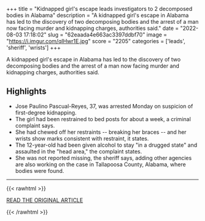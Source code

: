 +++
title = "Kidnapped girl's escape leads investigators to 2 decomposed bodies in Alabama"
description = "A kidnapped girl's escape in Alabama has led to the discovery of two decomposing bodies and the arrest of a man now facing murder and kidnapping charges, authorities said."
date = "2022-08-03 17:18:02"
slug = "62eaada4e663ac3397ddbf70"
image = "https://i.imgur.com/qIHwr1E.jpg"
score = "2205"
categories = ['leads', 'sheriff', 'wrists']
+++

A kidnapped girl's escape in Alabama has led to the discovery of two decomposing bodies and the arrest of a man now facing murder and kidnapping charges, authorities said.

## Highlights

- Jose Paulino Pascual-Reyes, 37, was arrested Monday on suspicion of first-degree kidnapping.
- The girl had been restrained to bed posts for about a week, a criminal complaint says.
- She had chewed off her restraints -- breaking her braces -- and her wrists show marks consistent with restraint, it states.
- The 12-year-old had been given alcohol to stay "in a drugged state" and assaulted in the "head area," the complaint states.
- She was not reported missing, the sheriff says, adding other agencies are also working on the case in Tallapoosa County, Alabama, where bodies were found.

---

{{< rawhtml >}}
  <p class="article-category">
    <a target="_blank" href="https://www.cnn.com/2022/08/03/us/alabama-kidnapping-leads-to-corpse-discovery/index.html">READ THE ORIGINAL ARTICLE</a>
  </p>
{{< /rawhtml >}}
